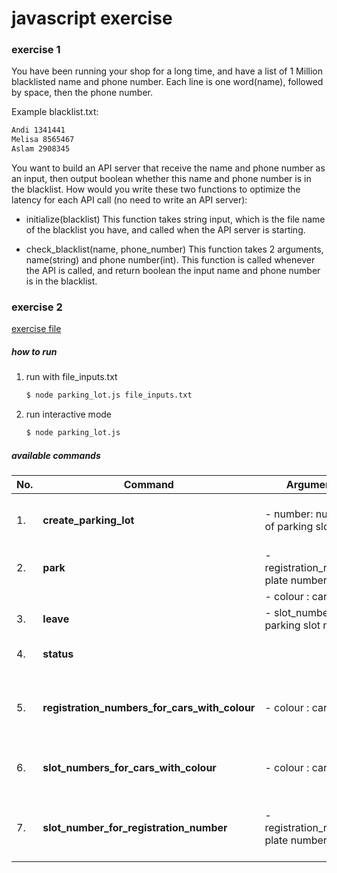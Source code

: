 # javascript exercise

### exercise 1
You have been running your shop for a long time, and have a list of 1 Million blacklisted name and phone number. Each line is one word(name), followed by space, then the phone number.

Example blacklist.txt:
```bash
Andi 1341441
Melisa 8565467 
Aslam 2908345
```

You want to build an API server that receive the name and phone number as an input, then output boolean whether this name and phone number is in the blacklist. How would you write these two functions to optimize the latency for each API call (no need to write an API server):

- initialize(blacklist)
This function takes string input, which is the file name of the blacklist you have, and called when the API server is starting.

- check_blacklist(name, phone_number)
This function takes 2 arguments, name(string) and phone number(int). This function is called whenever the API is called, and return boolean the input name and phone number is in the blacklist.

### exercise 2
[exercise file](exercise-2/Moving%20Bytes%20-%20Engineering%20Exercise.pdf)

##### how to run
1. run with file_inputs.txt
    ```bash
    $ node parking_lot.js file_inputs.txt
    ```
2. run interactive mode
    ```bash
    $ node parking_lot.js
    ```
   
##### available commands
No. | Command | Arguments | Description
--- | --- | --- | ---
1. | **create_parking_lot** | - number: number of parking slots  | initialize new parking lot slots
2. | **park** | - registration_number: plate number | park a car
&nbsp; | &nbsp; | - colour : car colour | &nbsp;
3. | **leave** | - slot_number: parking slot number | a car left
4. | **status** | &nbsp; | print cars in parking area
5. | **registration_numbers_for_cars_with_colour** | - colour : car colour | find cars registration number using car's colour
6. | **slot_numbers_for_cars_with_colour** | - colour : car colour | find cars slot number using car's colour
7. | **slot_number_for_registration_number** | - registration_number: plate number | find cars slot number using car's registration number